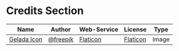 # Credits Section

| Name              | Author         | Web-Service    | License        | Type  |
|-------------------|----------------|----------------|----------------|-------|
| [Gelada Icon][01] | [@freepik][02] | [Flaticon][03] | [Flaticon][04] | Image |

[01]: https://www.flaticon.com/free-icon/baboon_427412
[02]: https://www.flaticon.com/authors/freepik
[03]: https://www.flaticon.com
[04]: https://www.freepikcompany.com/legal
